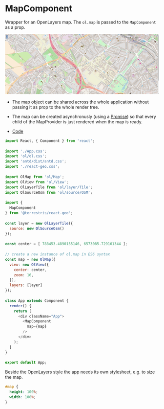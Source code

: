 # MapComponent

Wrapper for an OpenLayers map. The `ol.map` is passed to the `MapComponent` as a prop.

[![](../screenshots/map_component.png)](../screenshots/map_component.png)

* The map object can be shared across the whole application without passing it as prop to the whole render tree.
* The map can be created asynchronusly (using a [Promise](https://developer.mozilla.org/de/docs/Web/JavaScript/Reference/Global_Objects/Promise)) so that every child of the MapProvider is just rendered when the map is ready.

* [Code](https://github.com/terrestris/react-geo/blob/master/src/Map/MapComponent/MapComponent.jsx)

```javascript
import React, { Component } from 'react';

import './App.css';
import 'ol/ol.css';
import 'antd/dist/antd.css';
import './react-geo.css';

import OlMap from 'ol/Map';
import OlView from 'ol/View';
import OlLayerTile from 'ol/layer/Tile';
import OlSourceOsm from 'ol/source/OSM';

import {
  MapComponent
} from '@terrestris/react-geo';

const layer = new OlLayerTile({
  source: new OlSourceOsm()
});

const center = [ 788453.4890155146, 6573085.729161344 ];

// create a new instance of ol.map in ES6 syntax
const map = new OlMap({
  view: new OlView({
    center: center,
    zoom: 16,
  }),
  layers: [layer]
});

class App extends Component {
  render() {
    return (
      <div className="App">
        <MapComponent
          map={map}
        />
      </div>
    );
  }
}

export default App;

```

Beside the OpenLayers style the app needs its own stylesheet, e.g. to size the map.
```css
#map {
  height: 100%;
  width: 100%;
}
```
